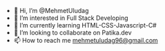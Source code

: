 - 👋 Hi, I’m @MehmetUludag
- 👀 I’m interested in Full Stack Developing
- 🌱 I’m currently learning HTML-CSS-Javascript-C#
- 💞️ I’m looking to collaborate on Patika.dev
- 📫 How to reach me mehmetuludag96@gmail.com


<!---
MehmetUludag/MehmetUludag is a ✨ special ✨ repository because its `README.md` (this file) appears on your GitHub profile.
You can click the Preview link to take a look at your changes.
--->
